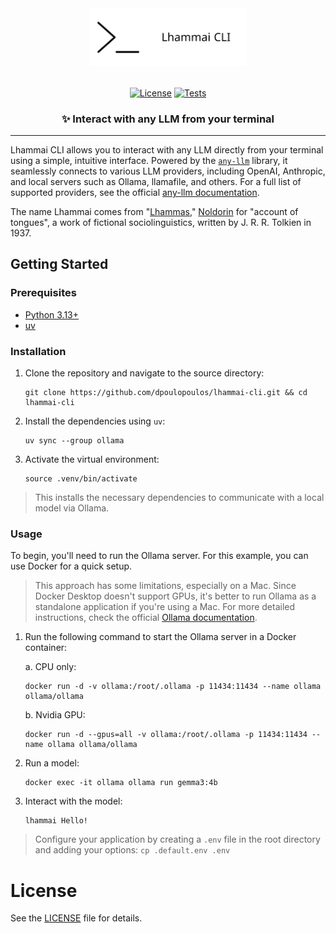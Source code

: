 <div align="center">
  <picture>
    <source media="(prefers-color-scheme: dark)" srcset="https://raw.githubusercontent.com/dpoulopoulos/lhammai-cli/refs/heads/main/assets/images/lhammai-cli-white.svg">
    <img alt="Lhammai CLI logo" src="https://raw.githubusercontent.com/dpoulopoulos/lhammai-cli/refs/heads/main/assets/images/lhammai-cli-black.svg" width="50%">
  </picture>
</div>

<br>

<div align="center">

[![License](https://img.shields.io/badge/license-apache%202.0-blue)](#license)
[![Tests](https://github.com/dpoulopoulos/lhammai-cli/actions/workflows/test.yml/badge.svg)](https://github.com/dpoulopoulos/lhammai-cli/actions/workflows/test.yml)

</div>

<h3 align="center">✨ Interact with any LLM from your terminal</h3>

---

Lhammai CLI allows you to interact with any LLM directly from your terminal using a simple, intuitive interface.
Powered by the [`any-llm`](https://mozilla-ai.github.io/any-llm/) library, it seamlessly connects to various LLM
providers, including OpenAI, Anthropic, and local servers such as Ollama, llamafile, and others. For a full list of
supported providers, see the official [any-llm documentation](https://mozilla-ai.github.io/any-llm/providers/).

The name Lhammai comes from "[Lhammas](https://en.wikipedia.org/wiki/Lhammas),"
[Noldorin](https://en.wikipedia.org/wiki/Sindarin#Creation) for "account of tongues", a work of fictional
sociolinguistics, written by J. R. R. Tolkien in 1937.

## Getting Started

### Prerequisites

- [Python 3.13+](https://www.python.org/downloads/)
- [uv](https://github.com/astral-sh/uv)

### Installation

1. Clone the repository and navigate to the source directory:
   ```console
   git clone https://github.com/dpoulopoulos/lhammai-cli.git && cd lhammai-cli
   ```

2. Install the dependencies using `uv`:
   ```console
   uv sync --group ollama
   ```

3. Activate the virtual environment:

   ```console
   source .venv/bin/activate
   ```

> This installs the necessary dependencies to communicate with a local model via Ollama.

### Usage

To begin, you'll need to run the Ollama server. For this example, you can use Docker for a quick setup.


> This approach has some limitations, especially on a Mac. Since Docker Desktop doesn't support GPUs, it's better to run
> Ollama as a standalone application if you're using a Mac. For more detailed instructions, check the official
> [Ollama documentation](https://github.com/ollama/ollama/tree/main/docs).

1. Run the following command to start the Ollama server in a Docker container:

    a. CPU only:
    ```console
    docker run -d -v ollama:/root/.ollama -p 11434:11434 --name ollama ollama/ollama
    ```

    b. Nvidia GPU:
    ```console
    docker run -d --gpus=all -v ollama:/root/.ollama -p 11434:11434 --name ollama ollama/ollama
    ```

2. Run a model:

    ```console
    docker exec -it ollama ollama run gemma3:4b
    ```

3. Interact with the model:

    ```console
    lhammai Hello!
    ```

> Configure your application by creating a `.env` file in the root directory and adding your options:
> `cp .default.env .env`

# License

See the [LICENSE](LICENSE) file for details.
